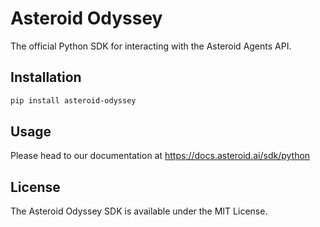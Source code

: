 # Asteroid Odyssey

The official Python SDK for interacting with the Asteroid Agents API.

## Installation

```bash
pip install asteroid-odyssey
```

## Usage

Please head to our documentation at https://docs.asteroid.ai/sdk/python

## License

The Asteroid Odyssey SDK is available under the MIT License.
